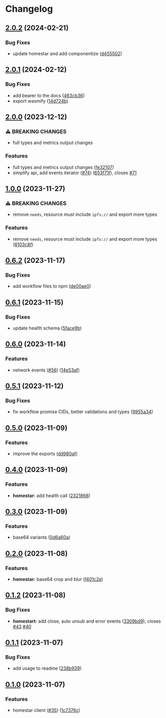 # Changelog

## [2.0.2](https://github.com/fission-codes/stack/compare/homestar-v2.0.1...homestar-v2.0.2) (2024-02-21)


### Bug Fixes

* update homestar and add componentize ([d455502](https://github.com/fission-codes/stack/commit/d4555024b0080109a0633dbbd825a92f1cc9fcfa))

## [2.0.1](https://github.com/fission-codes/stack/compare/homestar-v2.0.0...homestar-v2.0.1) (2024-02-12)


### Bug Fixes

* add bearer to the docs ([463cb36](https://github.com/fission-codes/stack/commit/463cb36f22d22b2a31ae7a1cedaba5b38da5de9e))
* export wasmify ([14d724b](https://github.com/fission-codes/stack/commit/14d724b80475165b8f737521ed1cf5d5c5e7c686))

## [2.0.0](https://github.com/fission-codes/stack/compare/homestar-v1.0.0...homestar-v2.0.0) (2023-12-12)


### ⚠ BREAKING CHANGES

* full types and metrics output changes

### Features

* full types and metrics output changes ([fe32107](https://github.com/fission-codes/stack/commit/fe32107146301857d7d39a7db45cc55df27c8eb3))
* simplify api, add events iterator ([#74](https://github.com/fission-codes/stack/issues/74)) ([653f71f](https://github.com/fission-codes/stack/commit/653f71ff57b0e0cb945277e31fbc9e52c068b829)), closes [#71](https://github.com/fission-codes/stack/issues/71)

## [1.0.0](https://github.com/fission-codes/stack/compare/homestar-v0.6.2...homestar-v1.0.0) (2023-11-27)


### ⚠ BREAKING CHANGES

* remove `needs`, resource must include `ipfs://` and export more types

### Features

* remove `needs`, resource must include `ipfs://` and export more types ([6103c8f](https://github.com/fission-codes/stack/commit/6103c8f1db9872a43eb157f644708118ca55f6a9))

## [0.6.2](https://github.com/fission-codes/stack/compare/homestar-v0.6.1...homestar-v0.6.2) (2023-11-17)


### Bug Fixes

* add workflow files to npm ([de00ae0](https://github.com/fission-codes/stack/commit/de00ae0f1f50ce4fc1121dc0821fa98c6efa99ca))

## [0.6.1](https://github.com/fission-codes/stack/compare/homestar-v0.6.0...homestar-v0.6.1) (2023-11-15)


### Bug Fixes

* update health schema ([5face9b](https://github.com/fission-codes/stack/commit/5face9bc3fb0943298c43f390607ed9dbbd022db))

## [0.6.0](https://github.com/fission-codes/stack/compare/homestar-v0.5.1...homestar-v0.6.0) (2023-11-14)


### Features

* network events ([#56](https://github.com/fission-codes/stack/issues/56)) ([14e53af](https://github.com/fission-codes/stack/commit/14e53af9272e29b3a07d3953a755b6052c073b95))

## [0.5.1](https://github.com/fission-codes/stack/compare/homestar-v0.5.0...homestar-v0.5.1) (2023-11-12)


### Bug Fixes

* fix workflow promise CIDs, better validations and types ([9955a34](https://github.com/fission-codes/stack/commit/9955a34a3c0c70f6769111b75e7bd23506745521))

## [0.5.0](https://github.com/fission-codes/stack/compare/homestar-v0.4.0...homestar-v0.5.0) (2023-11-09)


### Features

* improve the exports ([dd980af](https://github.com/fission-codes/stack/commit/dd980afa496c59a27c7eff0e9a4ce908cd2fbf38))

## [0.4.0](https://github.com/fission-codes/stack/compare/homestar-v0.3.0...homestar-v0.4.0) (2023-11-09)


### Features

* **homestar:** add health call ([2321868](https://github.com/fission-codes/stack/commit/23218684b51c3b60f54ac3962246fefea894b0f3))

## [0.3.0](https://github.com/fission-codes/stack/compare/homestar-v0.2.0...homestar-v0.3.0) (2023-11-09)


### Features

* base64 variants ([0d6a60a](https://github.com/fission-codes/stack/commit/0d6a60a29b48d8c4e8e9eb85bffe554c21335537))

## [0.2.0](https://github.com/fission-codes/stack/compare/homestar-v0.1.2...homestar-v0.2.0) (2023-11-08)


### Features

* **homestar:** base64 crop and blur ([f401c2e](https://github.com/fission-codes/stack/commit/f401c2eaa190a135b485adf17222fb58ef9a0697))

## [0.1.2](https://github.com/fission-codes/stack/compare/homestar-v0.1.1...homestar-v0.1.2) (2023-11-08)


### Bug Fixes

* **homestart:** add close, auto unsub and error events ([3309bd9](https://github.com/fission-codes/stack/commit/3309bd929abb51d1529088fbe81886750e51ec74)), closes [#43](https://github.com/fission-codes/stack/issues/43) [#40](https://github.com/fission-codes/stack/issues/40)

## [0.1.1](https://github.com/fission-codes/stack/compare/homestar-v0.1.0...homestar-v0.1.1) (2023-11-07)


### Bug Fixes

* add usage to readme ([238b939](https://github.com/fission-codes/stack/commit/238b939f94f3335be184889b3f854b9dd420ebad))

## [0.1.0](https://github.com/fission-codes/stack/compare/homestar-v0.0.1...homestar-v0.1.0) (2023-11-07)


### Features

* homestar client ([#35](https://github.com/fission-codes/stack/issues/35)) ([1c7376c](https://github.com/fission-codes/stack/commit/1c7376c715b412dc3f30f95c56f9b6a71d444a2b))
